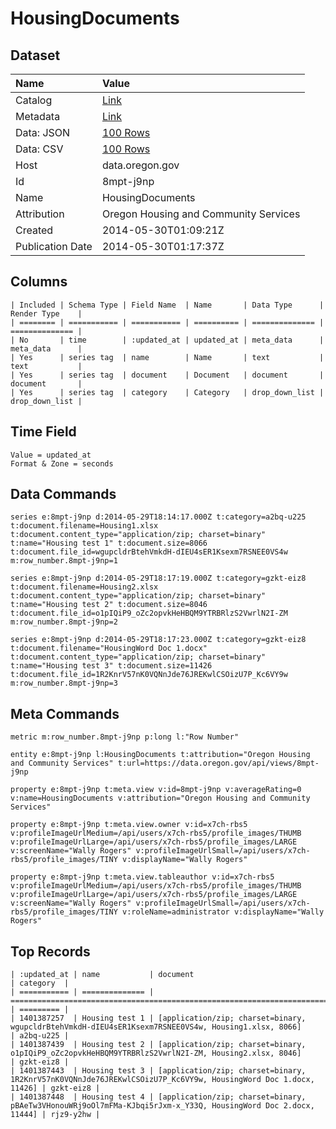 # HousingDocuments

## Dataset

| Name | Value |
| :--- | :---- |
| Catalog | [Link](https://catalog.data.gov/dataset/housingdocuments-ecd81) |
| Metadata | [Link](https://data.oregon.gov/api/views/8mpt-j9np) |
| Data: JSON | [100 Rows](https://data.oregon.gov/api/views/8mpt-j9np/rows.json?max_rows=100) |
| Data: CSV | [100 Rows](https://data.oregon.gov/api/views/8mpt-j9np/rows.csv?max_rows=100) |
| Host | data.oregon.gov |
| Id | 8mpt-j9np |
| Name | HousingDocuments |
| Attribution | Oregon Housing and Community Services |
| Created | 2014-05-30T01:09:21Z |
| Publication Date | 2014-05-30T01:17:37Z |

## Columns

```ls
| Included | Schema Type | Field Name  | Name       | Data Type      | Render Type    |
| ======== | =========== | =========== | ========== | ============== | ============== |
| No       | time        | :updated_at | updated_at | meta_data      | meta_data      |
| Yes      | series tag  | name        | Name       | text           | text           |
| Yes      | series tag  | document    | Document   | document       | document       |
| Yes      | series tag  | category    | Category   | drop_down_list | drop_down_list |
```

## Time Field

```ls
Value = updated_at
Format & Zone = seconds
```

## Data Commands

```ls
series e:8mpt-j9np d:2014-05-29T18:14:17.000Z t:category=a2bq-u225 t:document.filename=Housing1.xlsx t:document.content_type="application/zip; charset=binary" t:name="Housing test 1" t:document.size=8066 t:document.file_id=wgupcldrBtehVmkdH-dIEU4sER1Ksexm7RSNEE0VS4w m:row_number.8mpt-j9np=1

series e:8mpt-j9np d:2014-05-29T18:17:19.000Z t:category=gzkt-eiz8 t:document.filename=Housing2.xlsx t:document.content_type="application/zip; charset=binary" t:name="Housing test 2" t:document.size=8046 t:document.file_id=o1pIQiP9_oZc2opvkHeHBQM9YTRBRlzS2VwrlN2I-ZM m:row_number.8mpt-j9np=2

series e:8mpt-j9np d:2014-05-29T18:17:23.000Z t:category=gzkt-eiz8 t:document.filename="HousingWord Doc 1.docx" t:document.content_type="application/zip; charset=binary" t:name="Housing test 3" t:document.size=11426 t:document.file_id=1R2KnrV57nK0VQNnJde76JREKwlCSOizU7P_Kc6VY9w m:row_number.8mpt-j9np=3
```

## Meta Commands

```ls
metric m:row_number.8mpt-j9np p:long l:"Row Number"

entity e:8mpt-j9np l:HousingDocuments t:attribution="Oregon Housing and Community Services" t:url=https://data.oregon.gov/api/views/8mpt-j9np

property e:8mpt-j9np t:meta.view v:id=8mpt-j9np v:averageRating=0 v:name=HousingDocuments v:attribution="Oregon Housing and Community Services"

property e:8mpt-j9np t:meta.view.owner v:id=x7ch-rbs5 v:profileImageUrlMedium=/api/users/x7ch-rbs5/profile_images/THUMB v:profileImageUrlLarge=/api/users/x7ch-rbs5/profile_images/LARGE v:screenName="Wally Rogers" v:profileImageUrlSmall=/api/users/x7ch-rbs5/profile_images/TINY v:displayName="Wally Rogers"

property e:8mpt-j9np t:meta.view.tableauthor v:id=x7ch-rbs5 v:profileImageUrlMedium=/api/users/x7ch-rbs5/profile_images/THUMB v:profileImageUrlLarge=/api/users/x7ch-rbs5/profile_images/LARGE v:screenName="Wally Rogers" v:profileImageUrlSmall=/api/users/x7ch-rbs5/profile_images/TINY v:roleName=administrator v:displayName="Wally Rogers"
```

## Top Records

```ls
| :updated_at | name           | document                                                                                                      | category  | 
| =========== | ============== | ============================================================================================================= | ========= | 
| 1401387257  | Housing test 1 | [application/zip; charset=binary, wgupcldrBtehVmkdH-dIEU4sER1Ksexm7RSNEE0VS4w, Housing1.xlsx, 8066]           | a2bq-u225 | 
| 1401387439  | Housing test 2 | [application/zip; charset=binary, o1pIQiP9_oZc2opvkHeHBQM9YTRBRlzS2VwrlN2I-ZM, Housing2.xlsx, 8046]           | gzkt-eiz8 | 
| 1401387443  | Housing test 3 | [application/zip; charset=binary, 1R2KnrV57nK0VQNnJde76JREKwlCSOizU7P_Kc6VY9w, HousingWord Doc 1.docx, 11426] | gzkt-eiz8 | 
| 1401387448  | Housing test 4 | [application/zip; charset=binary, pBAeTw3VHonouWRj9oOl7mFMa-KJbqi5rJxm-x_Y33Q, HousingWord Doc 2.docx, 11444] | rjz9-y2hw | 
```